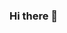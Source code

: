 

### Hi there 👋
<!--
<p align="center">
  <a href="https://github/P-Duran">
    <img alt="banner" src="https://github.com/P-Duran/P-Duran/blob/main/resources/pduran.gif" width="500">
  </a>
</p>
**P-Duran/P-Duran** is a ✨ _special_ ✨ repository because its `README.md` (this file) appears on your GitHub profile.
![til](./resources/pduran.gif)
Here are some ideas to get you started:

- 🔭 I’m currently working on ...
- 🌱 I’m currently learning ...
- 👯 I’m looking to collaborate on ...
- 🤔 I’m looking for help with ...
- 💬 Ask me about ...
- 📫 How to reach me: ...
- 😄 Pronouns: ...
- ⚡ Fun fact: ...
-->
